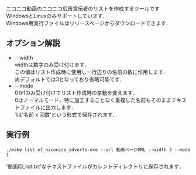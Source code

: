 ニコニコ動画のニコニコ広告宣伝者のリストを作成するツールです  
WindowsとLinuxのみサポートしています．  
Windows用実行ファイルはリリースページからダウンロードできます．  

## オプション解説
- --width  
  widthは数字のみ受け付けます．  
  この値はリスト作成時に使用し一行辺りの名前の数に作用します．  
  尚デフォルトでは3となっており省略可能です．  
- --mode  
  0か1のみ受け付けてリスト作成時の挙動を変えます．  
  0はノーマルモード，特に加工することなく重複した名前もそのままテキストファイルに出力します．  
  1は'名前 x 回数'という形式で保存されます．
  

## 実行例
```
./make_list_of_niconico_adverts.exe --url 動画ページURL --width 3 --mode 1
```
'動画ID_list.txt'なテキストファイルがカレントディレクトリに保存されます．  

